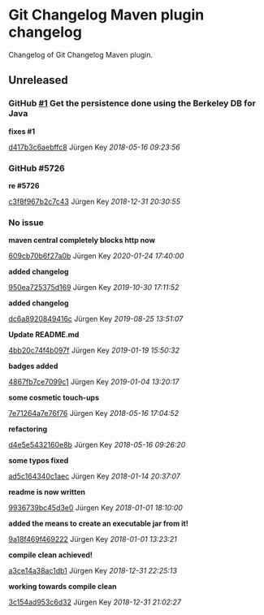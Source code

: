 # Git Changelog Maven plugin changelog

Changelog of Git Changelog Maven plugin.

## Unreleased
### GitHub [#1](https://github.com/elbosso/webbrowser/issues/1) Get the persistence done using the Berkeley DB for Java

**fixes #1**


[d417b3c6aebffc8](https://github.com/elbosso/webbrowser/commit/d417b3c6aebffc8) Jürgen Key *2018-05-16 09:23:56*


### GitHub #5726 

**re #5726**


[c3f8f967b2c7c43](https://github.com/elbosso/webbrowser/commit/c3f8f967b2c7c43) Jürgen Key *2018-12-31 20:30:55*


### No issue

**maven central completely blocks http now**


[609cb70b6f27a0b](https://github.com/elbosso/webbrowser/commit/609cb70b6f27a0b) Jürgen Key *2020-01-24 17:40:00*

**added changelog**


[950ea725375d169](https://github.com/elbosso/webbrowser/commit/950ea725375d169) Jürgen Key *2019-10-30 17:11:52*

**added changelog**


[dc6a8920849416c](https://github.com/elbosso/webbrowser/commit/dc6a8920849416c) Jürgen Key *2019-08-25 13:51:07*

**Update README.md**


[4bb20c74f4b097f](https://github.com/elbosso/webbrowser/commit/4bb20c74f4b097f) Jürgen Key *2019-01-19 15:50:32*

**badges added**


[4867fb7ce7099c1](https://github.com/elbosso/webbrowser/commit/4867fb7ce7099c1) Jürgen Key *2019-01-04 13:20:17*

**some cosmetic touch-ups**


[7e71264a7e76f76](https://github.com/elbosso/webbrowser/commit/7e71264a7e76f76) Jürgen Key *2018-05-16 17:04:52*

**refactoring**


[d4e5e5432160e8b](https://github.com/elbosso/webbrowser/commit/d4e5e5432160e8b) Jürgen Key *2018-05-16 09:26:20*

**some typos fixed**


[ad5c164340c1aec](https://github.com/elbosso/webbrowser/commit/ad5c164340c1aec) Jürgen Key *2018-01-14 20:37:07*

**readme is now written**


[9936739bc45d3e0](https://github.com/elbosso/webbrowser/commit/9936739bc45d3e0) Jürgen Key *2018-01-01 18:10:00*

**added the means to create an executable jar from it!**


[9a18f469f469222](https://github.com/elbosso/webbrowser/commit/9a18f469f469222) Jürgen Key *2018-01-01 13:23:21*

**compile clean achieved!**


[a3ce14a38ac1db1](https://github.com/elbosso/webbrowser/commit/a3ce14a38ac1db1) Jürgen Key *2018-12-31 22:25:13*

**working towards compile clean**


[3c154ad953c6d32](https://github.com/elbosso/webbrowser/commit/3c154ad953c6d32) Jürgen Key *2018-12-31 21:02:27*


